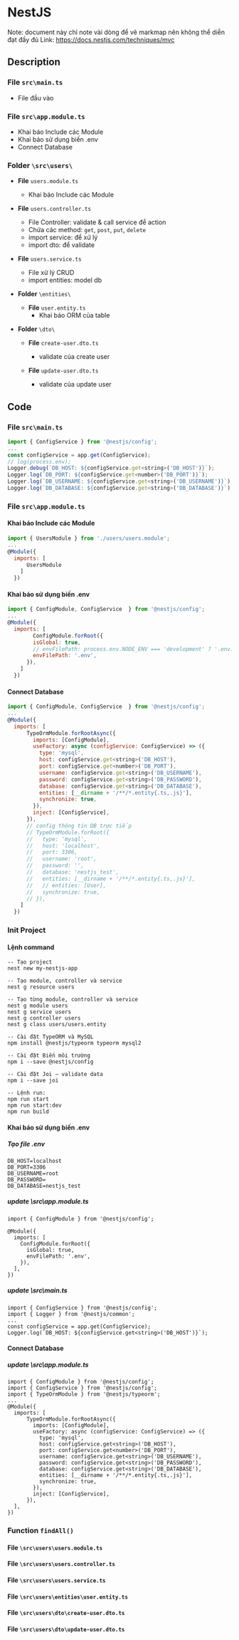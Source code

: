 # NestJS

Note: document này chỉ note vài dòng để vẽ markmap nên không thể diễn đạt đầy đủ
Link: https://docs.nestjs.com/techniques/mvc

## Description
### File `src\main.ts`
  - File đầu vào

### File `src\app.module.ts`
  - Khai báo Include các Module
  - Khai báo sử dụng biến .env
  - Connect Database

### Folder `\src\users\`    
- **File** `users.module.ts`
  - Khai báo Include các Module

- **File** `users.controller.ts`
  - File Controller: validate & call service để action
  - Chứa các method: `get`, `post`, `put`, `delete`
  - import service: để xử lý
  - import dto: để validate

- **File** `users.service.ts`
  - File xử lý CRUD
  - import entities: model db

- **Folder** `\entities\`
  - **File** `user.entity.ts`
    - Khai báo ORM của table

- **Folder** `\dto\`
  - **File** `create-user.dto.ts`
    - validate của create user

  - **File** `update-user.dto.ts`
    - validate của update user

## Code
### File `src\main.ts`
```js
import { ConfigService } from '@nestjs/config';
...
const configService = app.get(ConfigService);  
// log(process.env);
Logger.debug(`DB_HOST: ${configService.get<string>('DB_HOST')}`);
Logger.log(`DB_PORT: ${configService.get<number>('DB_PORT')}`);
Logger.log(`DB_USERNAME: ${configService.get<string>('DB_USERNAME')}`);
Logger.log(`DB_DATABASE: ${configService.get<string>('DB_DATABASE')}`);
```

### File `src\app.module.ts`
#### Khai báo Include các Module
```js
import { UsersModule } from './users/users.module';
...
@Module({
  imports: [
      UsersModule
    ]
  })
```
#### Khai báo sử dụng biến .env
```js
import { ConfigModule, ConfigService  } from '@nestjs/config';
...
@Module({
  imports: [
        ConfigModule.forRoot({
        isGlobal: true,
        // envFilePath: process.env.NODE_ENV === 'development' ? '.env.dev' : '.env',
        envFilePath: '.env',
      }),
    ]
  })
```

#### Connect Database
```js
import { ConfigModule, ConfigService  } from '@nestjs/config';
...
@Module({
  imports: [
      TypeOrmModule.forRootAsync({
        imports: [ConfigModule],
        useFactory: async (configService: ConfigService) => ({
          type: 'mysql',
          host: configService.get<string>('DB_HOST'),
          port: configService.get<number>('DB_PORT'),
          username: configService.get<string>('DB_USERNAME'),
          password: configService.get<string>('DB_PASSWORD'),
          database: configService.get<string>('DB_DATABASE'),
          entities: [__dirname + '/**/*.entity{.ts,.js}'],
          synchronize: true,
        }),
        inject: [ConfigService],
      }),
      // config thông tin DB trực tiếp
      // TypeOrmModule.forRoot({
      //   type: 'mysql',
      //   host: 'localhost',
      //   port: 3306,
      //   username: 'root',
      //   password: '',
      //   database: 'nestjs_test',
      //   entities: [__dirname + '/**/*.entity{.ts,.js}'],
      //   // entities: [User],
      //   synchronize: true,
      // }),
    ]
  })
```


### Init Project
#### Lệnh command
```
-- Tạo project
nest new my-nestjs-app

-- Tạo module, controller và service
nest g resource users

-- Tạo từng module, controller và service
nest g module users
nest g service users
nest g controller users
nest g class users/users.entity

-- Cài đặt TypeORM và MySQL
npm install @nestjs/typeorm typeorm mysql2

-- Cài đặt Biến môi trường
npm i --save @nestjs/config

-- Cài đặt Joi – validate data
npm i --save joi

-- Lệnh run:
npm run start
npm run start:dev
npm run build
```

#### Khai báo sử dụng biến .env
##### Tạo file .env
```
DB_HOST=localhost
DB_PORT=3306
DB_USERNAME=root
DB_PASSWORD=
DB_DATABASE=nestjs_test
```
##### update \src\app.module.ts
```
import { ConfigModule } from '@nestjs/config';

@Module({
  imports: [
    ConfigModule.forRoot({
      isGlobal: true,
      envFilePath: '.env',
    }),
  ],
})
```
##### update \src\main.ts
```
import { ConfigService } from '@nestjs/config';
import { Logger } from '@nestjs/common';
...
const configService = app.get(ConfigService);
Logger.log(`DB_HOST: ${configService.get<string>('DB_HOST')}`);
```

#### Connect Database
##### update \src\app.module.ts
```
import { ConfigModule } from '@nestjs/config';
import { ConfigService } from '@nestjs/config';
import { TypeOrmModule } from '@nestjs/typeorm';
...
@Module({
  imports: [
      TypeOrmModule.forRootAsync({
        imports: [ConfigModule],
        useFactory: async (configService: ConfigService) => ({
          type: 'mysql',
          host: configService.get<string>('DB_HOST'),
          port: configService.get<number>('DB_PORT'),
          username: configService.get<string>('DB_USERNAME'),
          password: configService.get<string>('DB_PASSWORD'),
          database: configService.get<string>('DB_DATABASE'),
          entities: [__dirname + '/**/*.entity{.ts,.js}'],
          synchronize: true,
        }),
        inject: [ConfigService],
      }),
  ],
})
```

### Function `findAll()`
#### **File** `\src\users\users.module.ts`
#### **File** `\src\users\users.controller.ts`
#### **File** `\src\users\users.service.ts`
#### **File** `\src\users\entities\user.entity.ts`
#### **File** `\src\users\dto\create-user.dto.ts`
#### **File** `\src\users\dto\update-user.dto.ts`
